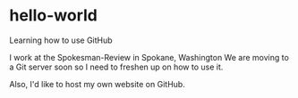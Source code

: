 # hello-world
Learning how to use GitHub

I work at the Spokesman-Review in Spokane, Washington
We are moving to a Git server soon so I need to freshen up on how to use it.

Also, I'd like to host my own website on GitHub.
